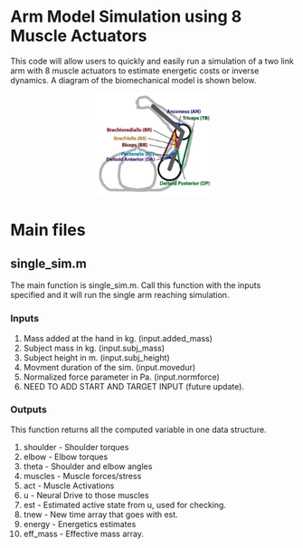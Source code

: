 # Arm Model Simulation using 8 Muscle Actuators

This  code will allow users to quickly and easily run a simulation of a two link arm with 8 muscle actuators to estimate energetic costs or inverse dynamics. A diagram of the biomechanical model is shown below.
<p align="center">
  <img width="40%" src="Images/Muscle_diagram.png">
</p>

# Main files
## single_sim.m
The main function is single_sim.m. Call this function with the inputs specified and it will run the single arm reaching simulation.

### Inputs
1. Mass added at the hand in kg. (input.added_mass)
2. Subject mass in kg. (input.subj_mass)
3. Subject height in m. (input.subj_height)
4. Movment duration of the sim. (input.movedur)
5. Normalized force parameter in Pa. (input.normforce)
6. NEED TO ADD START AND TARGET INPUT (future update).

### Outputs
This function returns all the computed variable in one data structure.
1. shoulder - Shoulder torques
2. elbow - Elbow torques
3. theta - Shoulder and elbow angles
4. muscles - Muscle forces/stress
5. act - Muscle Activations
6. u - Neural Drive to those muscles
7. est - Estimated active state from u, used for checking.
8. tnew - New time array that goes with est.
9. energy - Energetics estimates
10. eff_mass - Effective mass array.
